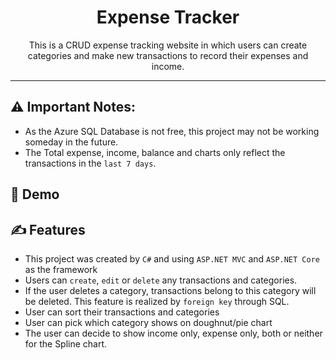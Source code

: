 <h1 align="center">Expense Tracker</h1>


<p align="center"> This is a CRUD expense tracking website in which users can create categories and make new transactions to record their expenses and income.
    <br> 
</p>

---

## ⚠️ Important Notes: 
- As the Azure SQL Database is not free, this project may not be working someday in the future.
- The Total expense, income, balance and charts only reflect the transactions in the `last 7 days`.


## 🚀 Demo



## ✍️ Features 
- This project was created by `C#` and using `ASP.NET MVC` and `ASP.NET Core` as the framework
- Users can `create`, `edit` or `delete` any transactions and categories.
- If the user deletes a category, transactions belong to this category will be deleted. This feature is realized by `foreign key` through SQL.
- User can sort their transactions and categories
- User can pick which category shows on doughnut/pie chart
- The user can decide to show income only, expense only, both or neither for the Spline chart.






